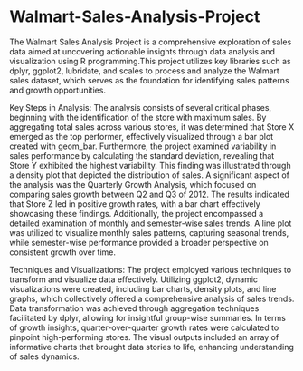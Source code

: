 # Walmart-Sales-Analysis-Project
The Walmart Sales Analysis Project is a comprehensive exploration of sales data aimed at uncovering actionable insights through data analysis and visualization using R programming.This project utilizes key libraries such as dplyr, ggplot2, lubridate, and scales to process and analyze the Walmart sales dataset, which serves as the foundation for identifying sales patterns and growth opportunities.

Key Steps in Analysis:
The analysis consists of several critical phases, beginning with the identification of the store with maximum sales. By aggregating total sales across various stores, it was determined that Store X emerged as the top performer, effectively visualized through a bar plot created with geom_bar. Furthermore, the project examined variability in sales performance by calculating the standard deviation, revealing that Store Y exhibited the highest variability. This finding was illustrated through a density plot that depicted the distribution of sales.
A significant aspect of the analysis was the Quarterly Growth Analysis, which focused on comparing sales growth between Q2 and Q3 of 2012. The results indicated that Store Z led in positive growth rates, with a bar chart effectively showcasing these findings. Additionally, the project encompassed a detailed examination of monthly and semester-wise sales trends. A line plot was utilized to visualize monthly sales patterns, capturing seasonal trends, while semester-wise performance provided a broader perspective on consistent growth over time.

Techniques and Visualizations:
The project employed various techniques to transform and visualize data effectively. Utilizing ggplot2, dynamic visualizations were created, including bar charts, density plots, and line graphs, which collectively offered a comprehensive analysis of sales trends. Data transformation was achieved through aggregation techniques facilitated by dplyr, allowing for insightful group-wise summaries.
In terms of growth insights, quarter-over-quarter growth rates were calculated to pinpoint high-performing stores. The visual outputs included an array of informative charts that brought data stories to life, enhancing understanding of sales dynamics.
